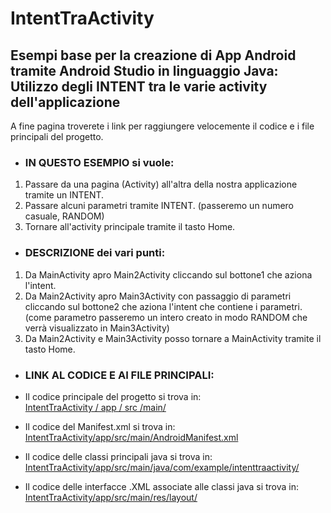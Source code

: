 # IntentTraActivity

## Esempi base per la creazione di App Android tramite Android Studio in linguaggio Java:  Utilizzo degli INTENT tra le varie activity dell'applicazione 
A fine pagina troverete i link per raggiungere velocemente il codice e i file principali del progetto.  
  
* ### IN QUESTO ESEMPIO si vuole:  
1. Passare da una pagina (Activity) all'altra della nostra applicazione tramite un INTENT.  
2. Passare alcuni parametri tramite INTENT. (passeremo un numero casuale, RANDOM)  
3. Tornare all'activity principale tramite il tasto Home.  
  
* ### DESCRIZIONE dei vari punti:  
1. Da MainActivity apro Main2Activity cliccando sul bottone1 che aziona l'intent.  
2. Da Main2Activity apro Main3Activity con passaggio di parametri cliccando sul bottone2 che aziona l'intent che contiene i parametri.  
 (come parametro passeremo un intero creato in modo RANDOM che verrà visualizzato in Main3Activity)  
3. Da Main2Activity e Main3Activity posso tornare a MainActivity tramite il tasto Home.  
  
* ### LINK AL CODICE E AI FILE PRINCIPALI:
* Il codice principale del progetto si trova in:  
[IntentTraActivity / app / src /main/](https://github.com/oscarpell/IntentTraActivity/tree/master/app/src/main)  
  
* Il codice del Manifest.xml si trova in:  
[IntentTraActivity/app/src/main/AndroidManifest.xml](https://github.com/oscarpell/IntentTraActivity/blob/master/app/src/main/AndroidManifest.xml)  
  
* Il codice delle classi principali java si trova in:  
[IntentTraActivity/app/src/main/java/com/example/intenttraactivity/](https://github.com/oscarpell/IntentTraActivity/tree/master/app/src/main/java/com/example/intenttraactivity)  
  
* Il codice delle interfacce .XML associate alle classi java si trova in:  
[IntentTraActivity/app/src/main/res/layout/](https://github.com/oscarpell/IntentTraActivity/tree/master/app/src/main/res/layout)  
